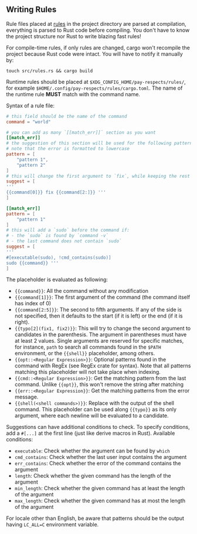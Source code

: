 ## Writing Rules

Rule files placed at [rules](./rules) in the project directory are parsed at compilation, everything is parsed to Rust code before compiling. You don't have to know the project structure nor Rust to write blazing fast rules!

For compile-time rules, if only rules are changed, cargo won't recompile the project because Rust code were intact. You will have to notify it manually by:
```shell
touch src/rules.rs && cargo build
```

Runtime rules should be placed at `$XDG_CONFIG_HOME/pay-respects/rules/`, for example `$HOME/.config/pay-respects/rules/cargo.toml`. The name of the runtime rule **MUST** match with the command name.

Syntax of a rule file:
```toml
# this field should be the name of the command
command = "world"

# you can add as many `[[match_err]]` section as you want
[[match_err]]
# the suggestion of this section will be used for the following patterns of the error output
# note that the error is formatted to lowercase
pattern = [
	"pattern 1",
	"pattern 2"
]
# this will change the first argument to `fix`, while keeping the rest intact
suggest = [
'''
{{command[0]}} fix {{command[2:]}} '''
]

[[match_err]]
pattern = [
	"pattern 1"
]
# this will add a `sudo` before the command if:
# - the `sudo` is found by `command -v`
# - the last command does not contain `sudo`
suggest = [
'''
#[executable(sudo), !cmd_contains(sudo)]
sudo {{command}} '''
]
```

The placeholder is evaluated as following:

- `{{command}}`: All the command without any modification
- `{{command[1]}}`: The first argument of the command (the command itself has index of 0)
- `{{command[2:5]}}`: The second to fifth arguments. If any of the side is not specified, then it defaults to the start (if it is left) or the end (if it is right).
- `{{typo[2](fix1, fix2)}}`: This will try to change the second argument to candidates in the parenthesis. The argument in parentheses must have at least 2 values. Single arguments are reserved for specific matches, for instance, `path` to search all commands found in the `$PATH` environment, or the `{{shell}}` placeholder, among others.
- `{{opt::<Regular Expression>}}`: Optional patterns found in the command with RegEx (see RegEx crate for syntax). Note that all patterns matching this placeholder will not take place when indexing.
- `{{cmd::<Regular Expression>}}`: Get the matching pattern from the last command. Unlike `{{opt}}`, this won't remove the string after matching
- `{{err::<Regular Expression}}`: Get the matching patterns from the error message.
- `{{shell(<shell commands>)}}`: Replace with the output of the shell command. This placeholder can be used along `{{typo}}` as its only argument, where each newline will be evaluated to a candidate.

Suggestions can have additional conditions to check. To specify conditions, add a `#[...]` at the first line (just like derive macros in Rust). Available conditions:

- `executable`: Check whether the argument can be found by `which`
- `cmd_contains`: Check whether the last user input contains the argument
- `err_contains`: Check whether the error of the command contains the argument
- `length`: Check whether the given command has the length of the argument
- `min_length`: Check whether the given command has at least the length of the argument
- `max_length`: Check whether the given command has at most the length of the argument

For locale other than English, be aware that patterns should be the output having `LC_ALL=C` environment variable.

